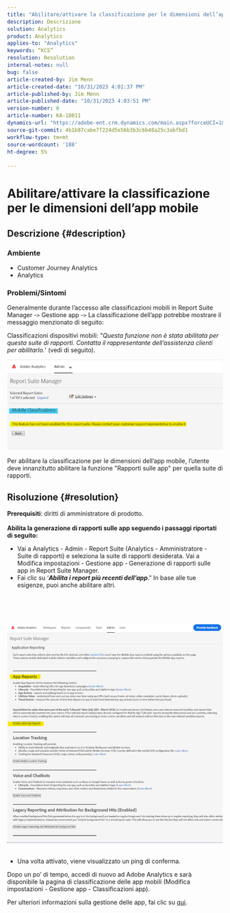 ```yaml
---
title: "Abilitare/attivare la classificazione per le dimensioni dell’app mobile"
description: Descrizione
solution: Analytics
product: Analytics
applies-to: "Analytics"
keywords: “KCS”
resolution: Resolution
internal-notes: null
bug: false
article-created-by: Jim Menn
article-created-date: "10/31/2023 4:01:37 PM"
article-published-by: Jim Menn
article-published-date: "10/31/2023 4:03:51 PM"
version-number: 6
article-number: KA-18011
dynamics-url: "https://adobe-ent.crm.dynamics.com/main.aspx?forceUCI=1&pagetype=entityrecord&etn=knowledgearticle&id=29a4f7c0-0678-ee11-8179-6045bd006268"
source-git-commit: 4b1b87cabe7f224d5e56b3b3c6b48a25c3abfbd1
workflow-type: tm+mt
source-wordcount: '188'
ht-degree: 5%

---
```


# Abilitare/attivare la classificazione per le dimensioni dell’app mobile

## Descrizione {#description}


### <b>Ambiente</b>

- Customer Journey Analytics
- Analytics




### <b>Problemi/Sintomi</b>

Generalmente durante l’accesso alle classificazioni mobili in Report Suite Manager -`>`  Gestione app -`>`  La classificazione dell’app potrebbe mostrare il messaggio menzionato di seguito:

Classificazioni dispositivi mobili: &quot;*Questa funzione non è stata abilitata per questa suite di rapporti. Contatta il rappresentante dell’assistenza clienti per abilitarlo.*&#39; (vedi di seguito).

![](assets/___2aa4f7c0-0678-ee11-8179-6045bd006268___.png)

Per abilitare la classificazione per le dimensioni dell’app mobile, l’utente deve innanzitutto abilitare la funzione &quot;Rapporti sulle app&quot; per quella suite di rapporti.


## Risoluzione {#resolution}

<b>Prerequisiti</b>: diritti di amministratore di prodotto.<br><br><b>Abilita la generazione di rapporti sulle app seguendo i passaggi riportati di seguito:</b>
- Vai a Analytics - Admin - Report Suite (Analytics - Amministratore - Suite di rapporti) e seleziona la suite di rapporti desiderata. Vai a Modifica impostazioni - Gestione app -<b> </b>Generazione di rapporti sulle app in Report Suite Manager.
- Fai clic su ‘<b>*Abilita i report più recenti dell’app</b>*.&quot; In base alle tue esigenze, puoi anche abilitare altri.

<br><br> <br><br>![](assets/0ae3ca9c-b68f-ec11-b400-00224804a35d.png)
 
- Una volta attivato, viene visualizzato un ping di conferma.


Dopo un po’ di tempo, accedi di nuovo ad Adobe Analytics e sarà disponibile la pagina di classificazione delle app mobili (Modifica impostazioni - Gestione app - Classificazioni app).

Per ulteriori informazioni sulla gestione delle app, fai clic su [qui](https://experienceleague.adobe.com/docs/analytics/admin/admin-tools/manage-report-suites/edit-report-suite/app-management/app-reporting.html).
